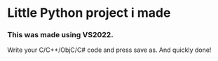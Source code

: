 # Little Python project i made
### This was made using VS2022.

Write your C/C++/ObjC/C# code and press save as.
And quickly done!
